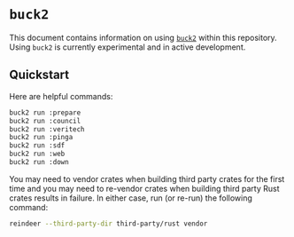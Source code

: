 # `buck2`

This document contains information on using [`buck2`](https://github.com/facebook/buck2) within this repository.
Using `buck2` is currently experimental and in active development.

## Quickstart

Here are helpful commands:

```bash
buck2 run :prepare
buck2 run :council
buck2 run :veritech
buck2 run :pinga
buck2 run :sdf
buck2 run :web
buck2 run :down
```

You may need to vendor crates when building third party crates for the first time and you may need
to re-vendor crates when building third party Rust crates results in failure.
In either case, run (or re-run) the following command:

```bash
reindeer --third-party-dir third-party/rust vendor
```